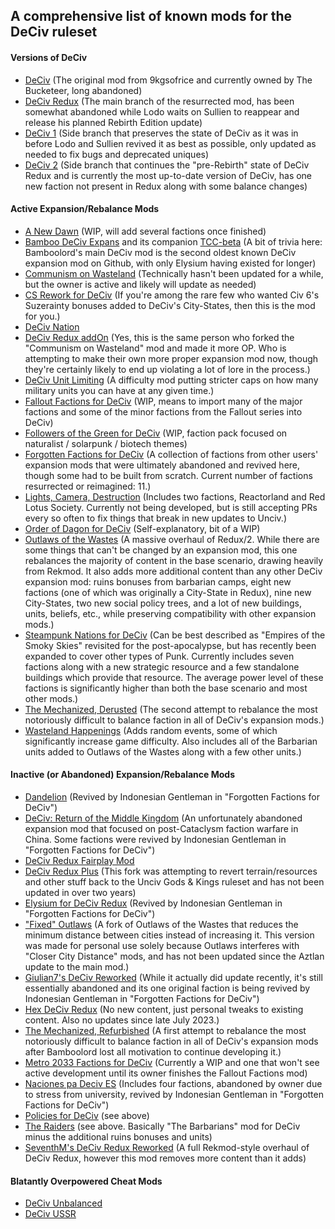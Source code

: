 ## A comprehensive list of known mods for the DeCiv ruleset

#### Versions of DeCiv
- [DeCiv](https://github.com/GeneralWadaling/DeCiv) (The original mod from 9kgsofrice and currently owned by The Bucketeer, long abandoned)
- [DeCiv Redux](https://github.com/SpacedOutChicken/DeCiv-Redux) (The main branch of the resurrected mod, has been somewhat abandoned while Lodo waits on Sullien to reappear and release his planned Rebirth Edition update)
- [DeCiv 1](https://github.com/SpacedOutChicken/DeCiv-1) (Side branch that preserves the state of DeCiv as it was in before Lodo and Sullien revived it as best as possible, only updated as needed to fix bugs and deprecated uniques)
- [DeCiv 2](https://github.com/SpacedOutChicken/Deciv-2) (Side branch that continues the "pre-Rebirth" state of DeCiv Redux and is currently the most up-to-date version of DeCiv, has one new faction not present in Redux along with some balance changes)

#### Active Expansion/Rebalance Mods
- [A New Dawn](https://github.com/ReallyBasicName/A-New-Dawn) (WIP, will add several factions once finished)
- [Bamboo DeCiv Expans](https://github.com/RealBamboolord/Bamboo-Deciv-Expans) and its companion [TCC-beta](https://github.com/NotBamboolord/TCC-beta) (A bit of trivia here: Bamboolord's main DeCiv mod is the second oldest known DeCiv expansion mod on Github, with only Elysium having existed for longer)
- [Communism on Wasteland](https://github.com/chenxing61/Communism-on-Wasteland) (Technically hasn't been updated for a while, but the owner is active and likely will update as needed)
- [CS Rework for DeCiv](https://github.com/the-s-is-silent/CS-Rework-for-DeCiv) (If you're among the rare few who wanted Civ 6's Suzerainty bonuses added to DeCiv's City-States, then this is the mod for you.)
- [DeCiv Nation](https://github.com/EmperorVboiuerfg/Deciv-Nation)
- [DeCiv Redux addOn](https://github.com/TheresNoLama/DeCiv-Redux-addOn) (Yes, this is the same person who forked the "Communism on Wasteland" mod and made it more OP. Who is attempting to make their own more proper expansion mod now, though they're certainly likely to end up violating a lot of lore in the process.)
- [DeCiv Unit Limiting](https://github.com/Calais-Osterrepublic/DeCiv-Unit-Limiting) (A difficulty mod putting stricter caps on how many military units you can have at any given time.)
- [Fallout Factions for DeCiv](https://github.com/ReallyBasicName/Fallout-Factions-for-Deciv) (WIP, means to import many of the major factions and some of the minor factions from the Fallout series into DeCiv)
- [Followers of the Green for DeCiv](https://github.com/carriontrooper/Followers-of-the-Green-for-Deciv) (WIP, faction pack focused on naturalist / solarpunk / biotech themes)
- [Forgotten Factions for DeCiv](https://github.com/carriontrooper/Forgotten-Factions-for-Deciv) (A collection of factions from other users' expansion mods that were ultimately abandoned and revived here, though some had to be built from scratch. Current number of factions resurrected or reimagined: 11.)
- [Lights, Camera, Destruction](https://github.com/PAFR2003/LightsCameraDestruction) (Includes two factions, Reactorland and Red Lotus Society. Currently not being developed, but is still accepting PRs every so often to fix things that break in new updates to Unciv.)
- [Order of Dagon for DeCiv](https://github.com/ReallyBasicName/Order-of-Dagon-for-Deciv) (Self-explanatory, bit of a WIP)
- [Outlaws of the Wastes](https://github.com/the-s-is-silent/Outlaws-of-the-Wastes) (A massive overhaul of Redux/2. While there are some things that can't be changed by an expansion mod, this one rebalances the majority of content in the base scenario, drawing heavily from Rekmod. It also adds more additional content than any other DeCiv expansion mod: ruins bonuses from barbarian camps, eight new factions (one of which was originally a City-State in Redux), nine new City-States, two new social policy trees, and a lot of new buildings, units, beliefs, etc., while preserving compatibility with other expansion mods.)
- [Steampunk Nations for DeCiv](https://github.com/carriontrooper/Steampunk-Nations-for-Deciv) (Can be best described as "Empires of the Smoky Skies" revisited for the post-apocalypse, but has recently been expanded to cover other types of Punk. Currently includes seven factions along with a new strategic resource and a few standalone buildings which provide that resource. The average power level of these factions is significantly higher than both the base scenario and most other mods.)
- [The Mechanized, Derusted](https://github.com/EPG333/The-Mechanized-Derusted) (The second attempt to rebalance the most notoriously difficult to balance faction in all of DeCiv's expansion mods.)
- [Wasteland Happenings](https://github.com/the-s-is-silent/Wasteland-Happenings) (Adds random events, some of which significantly increase game difficulty. Also includes all of the Barbarian units added to Outlaws of the Wastes along with a few other units.)

#### Inactive (or Abandoned) Expansion/Rebalance Mods
- [Dandelion](https://github.com/PAFR2003/Dandelion) (Revived by Indonesian Gentleman in "Forgotten Factions for DeCiv")
- [DeCiv: Return of the Middle Kingdom](https://github.com/Jinmjjjhrf/Deciv-Return-of-the-Middle-Kingdom) (An unfortunately abandoned expansion mod that focused on post-Cataclysm faction warfare in China. Some factions were revived by Indonesian Gentleman in "Forgotten Factions for DeCiv")
- [DeCiv Redux Fairplay Mod](https://github.com/Monokiro/Deciv-Redux-Fairplay-Mod)
- [DeCiv Redux Plus](https://github.com/kudcrafts/DeCiv-Redux-Plus) (This fork was attempting to revert terrain/resources and other stuff back to the Unciv Gods & Kings ruleset and has not been updated in over two years)
- [Elysium for DeCiv Redux](https://github.com/HaneulCheong/Elysium-for-DeCiv-Redux) (Revived by Indonesian Gentleman in "Forgotten Factions for DeCiv")
- ["Fixed" Outlaws](https://github.com/TomXPL/Fixed-Outlaws) (A fork of Outlaws of the Wastes that reduces the minimum distance between cities instead of increasing it. This version was made for personal use solely because Outlaws interferes with "Closer City Distance" mods, and has not been updated since the Aztlan update to the main mod.)
- [Giulian7's DeCiv Reworked](https://github.com/Giulian7/DeCiv-Reworked) (While it actually did update recently, it's still essentially abandoned and its one original faction is being revived by Indonesian Gentleman in "Forgotten Factions for DeCiv")
- [Hex DeCiv Redux](https://github.com/Hexelix/Hex-DeCiv-Redux) (No new content, just personal tweaks to existing content. Also no updates since late July 2023.)
- [The Mechanized, Refurbished](https://github.com/the-s-is-silent/The-Mechanized-Refurbished) (A first attempt to rebalance the most notoriously difficult to balance faction in all of DeCiv's expansion mods after Bamboolord lost all motivation to continue developing it.)
- [Metro 2033 Factions for DeCiv](https://github.com/ReallyBasicName/Metro-2033-factions-for-Deciv) (Currently a WIP and one that won't see active development until its owner finishes the Fallout Factions mod)
- [Naciones pa Deciv ES](https://github.com/Belias02/Naciones-pa-deciv-ES) (Includes four factions, abandoned by owner due to stress from university, revived by Indonesian Gentleman in "Forgotten Factions for DeCiv")
- [Policies for DeCiv](https://github.com/Belias02/PoliciesforDeciv) (see above)
- [The Raiders](https://github.com/Belias02/The-raiders) (see above. Basically "The Barbarians" mod for DeCiv minus the additional ruins bonuses and units)
- [SeventhM's DeCiv Redux Reworked](https://github.com/SeventhM/Deciv-Redux-Reworked) (A full Rekmod-style overhaul of DeCiv Redux, however this mod removes more content than it adds)

#### Blatantly Overpowered Cheat Mods
- [DeCiv Unbalanced](https://github.com/the-s-is-silent/DeCiv-Unbalanced)
- [DeCiv USSR](https://github.com/Doomstar00/DeCiv-USSR)
